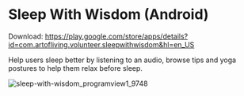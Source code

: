 # Sleep With Wisdom (Android)

Download: https://play.google.com/store/apps/details?id=com.artofliving.volunteer.sleepwithwisdom&hl=en_US

Help users sleep better by listening to an audio, browse tips and yoga postures to help them relax before sleep.


![sleep-with-wisdom_programview1_9748](https://user-images.githubusercontent.com/1296101/46267087-f66be600-c4f8-11e8-8b31-fe1955d15791.png)
